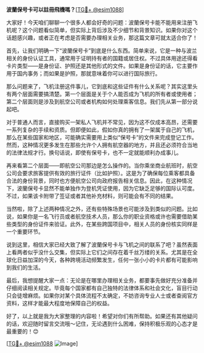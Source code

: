 **波蘭保号卡可以註冊飛機嗎？**[[TG💪+ @esim1088](https://t.me/s/esim1088)]

大家好！今天咱们聊聊一个很多人都会好奇的问题：波蘭保号卡能不能用来注册飞机呢？这个问题看似简单，但实际上背后涉及不少细节和背景知识。如果你对这个话题感兴趣，或者正在考虑是否需要办理相关业务，那这篇文章可就太适合你了！

首先，让我们明确一下“波蘭保号卡”到底是什么东西。简单来说，它是一种与波兰相关的身份认证工具，通常用于证明持有者的国籍或居住权。不过具体用途还得看卡片类型——是身份证、护照还是其他形式的文件。如果是身份证的话，它主要作用于国内事务；而如果是护照，那就意味着你可以进行国际旅行。

那么问题来了，飞机注册这件事儿，它到底和这些证件有什么关系呢？其实这里头有两个层面需要搞清楚。第一个层面是关于个人能否成为飞机的所有者或使用者；第二个层面则是涉及到航空公司或者机构如何处理乘客信息。我们先从第一部分说起吧。

对于普通人而言，直接购买一架私人飞机并不常见，因为这不仅成本高昂，还需要一系列复杂的手续和资质。但即便如此，假如你真的拥有了一架属于自己的飞机，那么在某些国家和地区，可能确实需要用上类似“保号卡”的文件来完成登记工作。然而，这种情况更多发生在那些允许个人拥有航空器的地方，并且还必须符合当地的法律法规才行。换句话说，即使有保号卡，也不一定就能顺利办成事儿。

再来看第二个层面——即航空公司那边是怎么操作的。当你乘坐商业航班时，航空公司会要求旅客提供有效的旅行证件（比如护照）。这是为了确保每位乘客都具备合法的身份背景，同时也方便航空公司向政府报告相关信息。因此，在这种情况下，波蘭保号卡显然不能单独作为登机凭证使用，因为它缺乏足够的国际认可度。不过，如果该卡附带了签证或者其他补充材料，则可能会有不同的结果。

当然啦，除了上述两种情况之外，还有些特殊场景也可能涉及到类似的问题。比如说，如果你是一名飞行员或者航空技术人员，那么你的职业资格或许也需要借助某些类型的身份证件来验证。此外，在某些跨国项目中，相关人员的身份核实同样是一个重要环节。

说到这里，相信大家已经大致了解了波蘭保号卡与飞机之间的联系了吧？虽然表面上看两者似乎没什么交集，但实际上它们之间存在着千丝万缕的关系。尤其是在全球化日益加深的今天，各种跨境活动频繁发生，任何一张小小的卡片都有可能影响到我们的生活。

最后，我想提醒大家一点：无论是在哪里办理相关业务，都要事先做好充分准备并仔细阅读相关规定。毕竟每个国家都有自己独特的法律体系和社会文化，盲目行动只会徒增麻烦。如果你对某个具体流程不太确定，不妨咨询专业人士或者查阅官方资料，这样才能最大程度地保障自己的权益。

好了，以上就是我为大家整理的内容啦！希望对你们有所帮助。如果还有其他疑问的话，欢迎随时留言交流哦～记住，无论遇到什么困难，保持积极乐观的心态才是最重要的！😊

[[TG💪+ @esim1088](https://t.me/s/esim1088) ![Image](https://i.postimg.cc/4NQfJmqS/Snipaste-2025-05-13-00-14-12.png)]